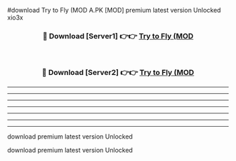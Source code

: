 #download Try to Fly (MOD A.PK [MOD] premium latest version Unlocked xio3x 



<div align="center">
<h3>🔴 Download [Server1] 👉👉 <a href="https://download1apk.web.app/">Try to Fly (MOD</a></h3><br>

<h3>🔴 Download [Server2] 👉👉 <a href="https://download1apk.web.app/">Try to Fly (MOD</a></h3>
</div>





----------------------------------------------------------

----------------------------------------------------------

----------------------------------------------------------

----------------------------------------------------------

----------------------------------------------------------

----------------------------------------------------------

----------------------------------------------------------

download premium latest version Unlocked

download premium latest version Unlocked
